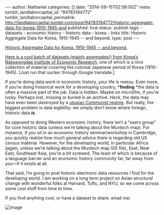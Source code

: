 --- author: Nathaniel categories: \[\] date: "2014-08-15T02:56:00Z"
meta: tumblr\_landlaborcapital\_id: "94783194772"
tumblr\_landlaborcapital\_permalink:
http://landlaborcapital.tumblr.com/post/94783194772/historic-aggregate-data-for-korea-1910-1945-and
published: true status: publish tags: - datasets - economic history -
historic data - korea - links title: Historic Aggregate Data for Korea,
1910-1945 -- and beyond. type: post ---

[Historic Aggregate Data for Korea, 1910-1945 -- and
beyond.](http://www.naksung.re.kr/xe/egk)

<div class="link_description">

[Here is a cool batch of datasets (mainly aggregates!) from Korea’s
Nakseongdae Institute of Economic
Research](http://www.naksung.re.kr/xe/egk "Historic Economic Data Korea"),
one of which is a nice collection of material covering the colonial
Japanese period of Korea (1910-1945). \[Just run that sucker through
Google translate.\]

If you’re doing data work in economic history, your life is messy. Even
more, if you’re doing historical work for a developing
country, ***finding** *the data is often a massive part of the job. Data
is hidden. Maybe on microfilm, if you’re lucky. Perhaps lost, missing or
buried in an archive. Heck, the data may have even been destroyed by
a [utopian Communist
regime](http://en.wikipedia.org/wiki/Khmer_Rouge_rule_of_Cambodia). But
really, the biggest problem is data legibility: we simply don’t know
where foreign, historic data ***is***.

As opposed to doing Western economic history, there isn’t a “users
group” for core historic data (unless we’re talking about the Murdoch
map). For instance, if you sit in an economic history seminar/workshop
in Cambridge, you quickly realize how much general advice there is
regarding old US census material. However, for the developing world, in
particular Africa (again, unless we’re talking about the Murdoch map GIS
file), East, Near East, Southeast Asia, you’re a bit screwed. The least
of which is because of a language barrier and an economic history
community far, far away from you—if it exists at all.

That said, I’m going to post historic electronic data resources I find
for the developing world. I am working on a long term project on Asian
structural change with wonderful folks at Harvard, Tufts, and NYU, so we
come across some cool stuff from time to time.

If you find anything cool, or have a dataset to share, email
me: [](nlane@fas.harvard.edu)

<div class="media image">

![image](%7B%7B%20site.baseurl%20%7D%7D/assets/614ae228bf51e8ec03352e1c00861621.png "Email image created with safemail.justlikeed.net")

</div>

</div>
